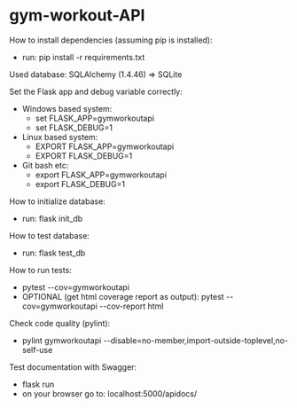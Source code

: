 # gym-workout-API

How to install dependencies (assuming pip is installed):
  - run: pip install -r requirements.txt

Used database: SQLAlchemy (1.4.46) => SQLite

Set the Flask app and debug variable correctly:
  - Windows based system:
    - set FLASK_APP=gymworkoutapi
    - set FLASK_DEBUG=1
  - Linux based system:
    - EXPORT FLASK_APP=gymworkoutapi
    - EXPORT FLASK_DEBUG=1
  - Git bash etc:
    - export FLASK_APP=gymworkoutapi
    - export FLASK_DEBUG=1

How to initialize database:
  - run: flask init_db

How to test database:
  - run: flask test_db

How to run tests:
  - pytest --cov=gymworkoutapi
  - OPTIONAL (get html coverage report as output): pytest --cov=gymworkoutapi --cov-report html

Check code quality (pylint):
  - pylint gymworkoutapi --disable=no-member,import-outside-toplevel,no-self-use

Test documentation with Swagger: 
- flask run
- on your browser go to: localhost:5000/apidocs/
